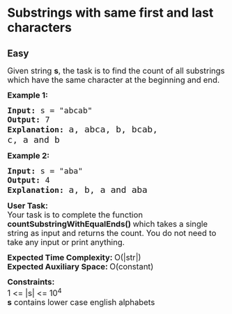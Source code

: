 # Substrings with same first and last characters
## Easy
<div class="problems_problem_content__Xm_eO"><p><span style="font-size:18px">Given string <strong>s</strong>, the task is to find the count of all substrings which have the same character at the beginning and end.</span></p>

<p><span style="font-size:18px"><strong>Example 1:</strong></span></p>

<pre><span style="font-size:18px"><strong>Input:</strong> s = "abcab"
<strong>Output:</strong> 7
<strong>Explanation:</strong> </span><span style="font-size:20px">a, abca, b, bcab, 
c, a and b</span></pre>

<p><span style="font-size:18px"><strong>Example 2:</strong></span></p>

<pre><span style="font-size:18px"><strong>Input:</strong> s = "aba"
<strong>Output:</strong> 4
<strong>Explanation:</strong> </span><span style="font-size:20px">a, b, a and aba</span></pre>

<p><span style="font-size:18px"><strong>User Task:</strong><br>
Your task is to complete the function <strong>countSubstringWithEqualEnds()&nbsp;</strong>which takes a single string as input and returns the count. You do not need to take any input or print anything.</span></p>

<p><span style="font-size:18px"><strong>Expected Time Complexity:&nbsp;</strong>O(|str|)<br>
<strong>Expected Auxiliary Space:&nbsp;</strong>O(constant)</span></p>

<p><span style="font-size:18px"><strong>Constraints:</strong><br>
1 &lt;= |s| &lt;= 10<sup>4</sup></span><br>
<span style="font-size:18px"><strong>s</strong> contains lower case english alphabets</span></p>
</div>